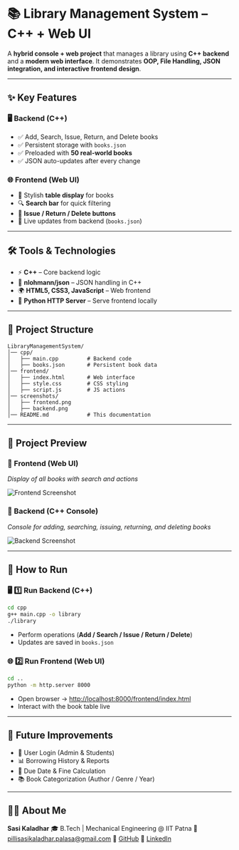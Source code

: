 # 📚 Library Management System – C++ + Web UI

A **hybrid console + web project** that manages a library using **C++ backend** and a **modern web interface**.
It demonstrates **OOP, File Handling, JSON integration, and interactive frontend design**.

---

## ✨ Key Features

### 🖥 Backend (C++)

* ✅ Add, Search, Issue, Return, and Delete books
* ✅ Persistent storage with `books.json`
* ✅ Preloaded with **50 real-world books**
* ✅ JSON auto-updates after every change

### 🌐 Frontend (Web UI)

* 🎨 Stylish **table display** for books
* 🔍 **Search bar** for quick filtering
* 📖 **Issue / Return / Delete buttons**
* 💾 Live updates from backend (`books.json`)

---

## 🛠 Tools & Technologies

* ⚡ **C++** – Core backend logic
* 📂 **nlohmann/json** – JSON handling in C++
* 🌍 **HTML5, CSS3, JavaScript** – Web frontend
* 🐍 **Python HTTP Server** – Serve frontend locally

---

## 📁 Project Structure

```
LibraryManagementSystem/
│── cpp/
│   ├── main.cpp         # Backend code
│   ├── books.json       # Persistent book data
│── frontend/
│   ├── index.html       # Web interface
│   ├── style.css        # CSS styling
│   ├── script.js        # JS actions
│── screenshots/
│   ├── frontend.png
│   ├── backend.png
│── README.md            # This documentation
```

---

## 📸 Project Preview

### 🔹 Frontend (Web UI)

*Display of all books with search and actions*

![Frontend Screenshot](screenshots/frontend.png)

### 🔹 Backend (C++ Console)

*Console for adding, searching, issuing, returning, and deleting books*

![Backend Screenshot](screenshots/backend.png)

---

## 🚀 How to Run

### 🖥 1️⃣ Run Backend (C++)

```bash
cd cpp
g++ main.cpp -o library
./library
```

* Perform operations (**Add / Search / Issue / Return / Delete**)
* Updates are saved in `books.json`

### 🌐 2️⃣ Run Frontend (Web UI)

```bash
cd ..
python -m http.server 8000
```

* Open browser → [http://localhost:8000/frontend/index.html](http://localhost:8000/frontend/index.html)
* Interact with the book table live

---

## 🚧 Future Improvements

* 🔑 User Login (Admin & Students)
* 📊 Borrowing History & Reports
* 📅 Due Date & Fine Calculation
* 📚 Book Categorization (Author / Genre / Year)

---

## 🙋‍♂ About Me

**Sasi Kaladhar**
🎓 B.Tech | Mechanical Engineering @ IIT Patna
📧 [pillisasikaladhar.palasa@gmail.com](mailto:pillisasikaladhar.palasa@gmail.com)
🔗 [GitHub](https://github.com/yourusername)
🔗 [LinkedIn](https://linkedin.com/in/yourusername)

